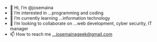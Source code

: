 - 👋 Hi, I’m @josemaina
- 👀 I’m interested in ...programming and coding 
- 🌱 I’m currently learning ...information technology
- 💞️ I’m looking to collaborate on ...web development, cyber security, IT manager
- 📫 How to reach me ...josemainageek@gmail.com

<!---
josemaina/josemaina is a ✨ special ✨ repository because its `README.md` (this file) appears on your GitHub profile.
You can click the Preview link to take a look at your changes.
--->
